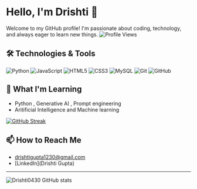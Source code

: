 # Hello, I'm Drishti 👋

Welcome to my GitHub profile! I'm passionate about coding, technology, and always eager to learn new things.
![Profile Views](https://komarev.com/ghpvc/?username=Drishti0430)

## 🛠️ Technologies & Tools

![Python](https://img.shields.io/badge/-Python-333333?style=flat&logo=python)
![JavaScript](https://img.shields.io/badge/-JavaScript-333333?style=flat&logo=javascript)
![HTML5](https://img.shields.io/badge/-HTML5-333333?style=flat&logo=html5)
![CSS3](https://img.shields.io/badge/-CSS3-333333?style=flat&logo=css3)
![MySQL](https://img.shields.io/badge/-MySQL-333333?style=flat&logo=mysql)
![Git](https://img.shields.io/badge/-Git-333333?style=flat&logo=git)
![GitHub](https://img.shields.io/badge/-GitHub-333333?style=flat&logo=github)

## 🌱 What I'm Learning

- Python , Generative AI , Prompt engineering
- Aritificial Intelligence and Machine learning
 
[![GitHub Streak](https://streak-stats.demolab.com?user=Drishti0430&theme=tokyonight)](https://git.io/streak-stats)
## 📫 How to Reach Me

- [drishtigupta1230@gmail.com](mailto:drishtigupta1230@gmail.com)
- [LinkedIn](Drishti Gupta)

---

![Drishti0430 GitHub stats](https://github-readme-stats.vercel.app/api?username=Drishti0430&show_icons=true&theme=radical)
